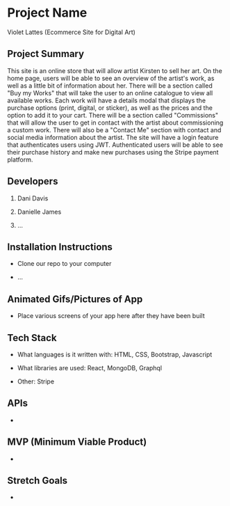 # Project Name
Violet Lattes (Ecommerce Site for Digital Art)

## Project Summary
This site is an online store that will allow artist Kirsten to sell her art.
On the home page, users will be able to see an overview of the artist's work, as well as a little bit of information about her. There will be a section called "Buy my Works" that will take the user to an online catalogue to view all available works. Each work will have a details modal that displays the purchase options (print, digital, or sticker), as well as the prices and the option to add it to your cart. There will be a section called "Commissions" that will allow the user to get in contact with the artist about commissioning a custom work. There will also be a "Contact Me" section with contact and social media information about the artist. 
The site will have a login feature that authenticates users using JWT. Authenticated users will be able to see their purchase history and make new purchases using the Stripe payment platform. 


## Developers

1. Dani Davis

2. Danielle James

3. ...

## Installation Instructions

- Clone our repo to your computer

- ...


## Animated Gifs/Pictures of App

- Place various screens of your app here after they have been built

## Tech Stack

- What languages is it written with: HTML, CSS, Bootstrap, Javascript

- What libraries are used: React, MongoDB, Graphql

- Other: Stripe


## APIs

- 

## MVP (Minimum Viable Product)

-


## Stretch Goals

-
